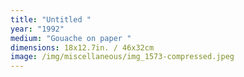 ```yaml
---
title: "Untitled "
year: "1992"
medium: "Gouache on paper "
dimensions: 18x12.7in. / 46x32cm
image: /img/miscellaneous/img_1573-compressed.jpeg
---
```




